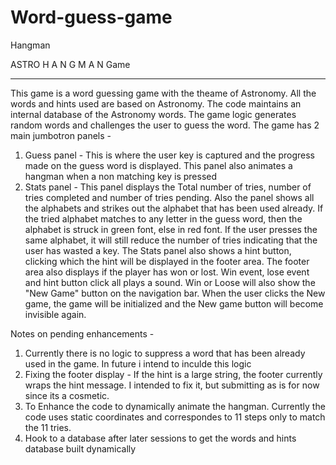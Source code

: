 # Word-guess-game
Hangman

ASTRO H A N G M A N Game
************************

This game is a word guessing game with the theame of Astronomy. All the words and hints used are based on Astronomy. 
The code maintains an internal database of the Astronomy words. The game logic generates random words and challenges the user to guess the word.
The game has 2 main jumbotron panels - 
1. Guess panel - This is where the user key is captured and the progress made on the guess word is displayed. This panel also animates a hangman when a non matching key is pressed
2. Stats panel - This panel displays the Total number of tries, number of tries completed and number of tries pending. Also the panel shows all the alphabets and 
                 strikes out the alphabet that has been used already. If the tried alphabet matches to any letter in the guess word, then the alphabet is struck in 
                 green font, else in red font. If the user presses the same alphabet, it will still reduce the number of tries indicating that the user has wasted a 
                 key. 
The Stats panel also shows a hint button, clicking which the hint will be displayed in the footer area. 
The footer area also displays if the player has won or lost. 
Win event, lose event and hint button click all plays a sound. 
Win or Loose will also show the "New Game" button on the navigation bar. When the user clicks the New game, the game will be initialized and the New game button will become invisible again.


Notes on pending enhancements - 
1. Currently there is no logic to suppress a word that has been already used in the game. In future i intend to inculde this logic
2. Fixing the footer display - If the hint is a large string, the footer currently wraps the hint message. I intended to fix it, but submitting as is for now since its a cosmetic.
3. To Enhance the code to dynamically animate the hangman. Currently the code uses static coordinates and correspondes to 11 steps only to match the 11 tries. 
4. Hook to a database after later sessions to get the words and hints database built dynamically